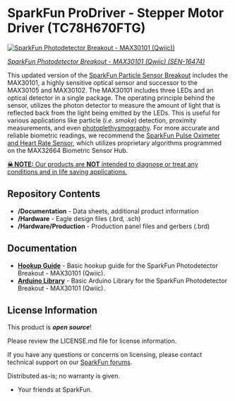 SparkFun ProDriver - Stepper Motor Driver (TC78H670FTG)
========================================

[![SparkFun Photodetector Breakout - MAX30101 (Qwiic))](https://cdn.sparkfun.com//assets/parts/1/5/3/3/8/16474-SparkFun_Particle_Sensor_Breakout_-_MAX30101__Qwiic_-01.jpg)](https://www.sparkfun.com/products/16474)

[*SparkFun Photodetector Breakout - MAX30101 (Qwiic) (SEN-16474)*](https://www.sparkfun.com/products/16474)

This updated version of the [SparkFun Particle Sensor Breakout](https://www.sparkfun.com/products/14045) includes the MAX30101, a highly sensitive optical sensor and successor to the MAX30105 and MAX30102. The MAX30101 includes three LEDs and an optical detector in a single package. The operating principle behind the sensor, utilizes the photon detector to measure the amount of light that is reflected back from the light being emitted by the LEDs. This is useful for various applications like particle (*i.e. smoke*) detection, proximity measurements, and even [photoplethysmography](https://en.wikipedia.org/wiki/Photoplethysmogram). For more accurate and reliable biometric readings, we recommend the [SparkFun Pulse Oximeter and Heart Rate Sensor](https://www.sparkfun.com/products/15219), which utilizes proprietary algorithms programmed on the MAX32664 Biometric Sensor Hub.

<div class="alert alert-danger"><a href="https://www.sparkfun.com/terms"><b>&#9760; NOTE:</b> Our products are <b><u>NOT</u></b> intended to diagnose or treat any conditions and in life saving applications.</a></div>


Repository Contents
-------------------

* **/Documentation** - Data sheets, additional product information
* **/Hardware** - Eagle design files (.brd, .sch)
* **/Hardware/Production** - Production panel files and gerbers (.brd)

Documentation
--------------

* **[Hookup Guide](https://learn.sparkfun.com/tutorials/sparkfun-photodetector-max30101-hookup-guide)** - Basic hookup guide for the SparkFun Photodetector Breakout - MAX30101 (Qwiic).
* **[Arduino Library](https://github.com/sparkfun/SparkFun_MAX3010x_Sensor_Library)** - Basic Arduino Library for the SparkFun Photodetector Breakout - MAX30101 (Qwiic).

License Information
-------------------

This product is _**open source**_! 

Please review the LICENSE.md file for license information. 

If you have any questions or concerns on licensing, please contact technical support on our [SparkFun forums](https://forum.sparkfun.com/viewforum.php?f=152).

Distributed as-is; no warranty is given.

- Your friends at SparkFun.
